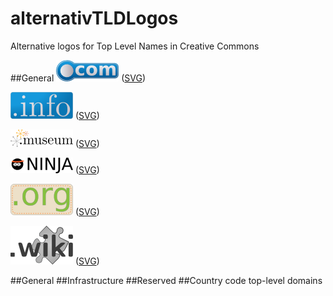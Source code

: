 # alternativTLDLogos
Alternative logos for Top Level Names in Creative Commons

##General
<img src="tld-general/com.png"   width="100px" /> ([SVG](tld-general/com.png))

<img src="tld-general/info.png"   width="100px" /> ([SVG](tld-general/info.png))

<img src="tld-general/museum.png"   width="100px" /> ([SVG](tld-general/museum.png))

<img src="tld-general/ninja.png"   width="100px" /> ([SVG](tld-general/ninja.png))

<img src="tld-general/org.png"   width="100px" /> ([SVG](tld-general/org.png))

<img src="tld-general/wiki.png"   width="100px" /> ([SVG](tld-general/wiki.png))

##General
##Infrastructure
##Reserved
##Country code top-level domains
